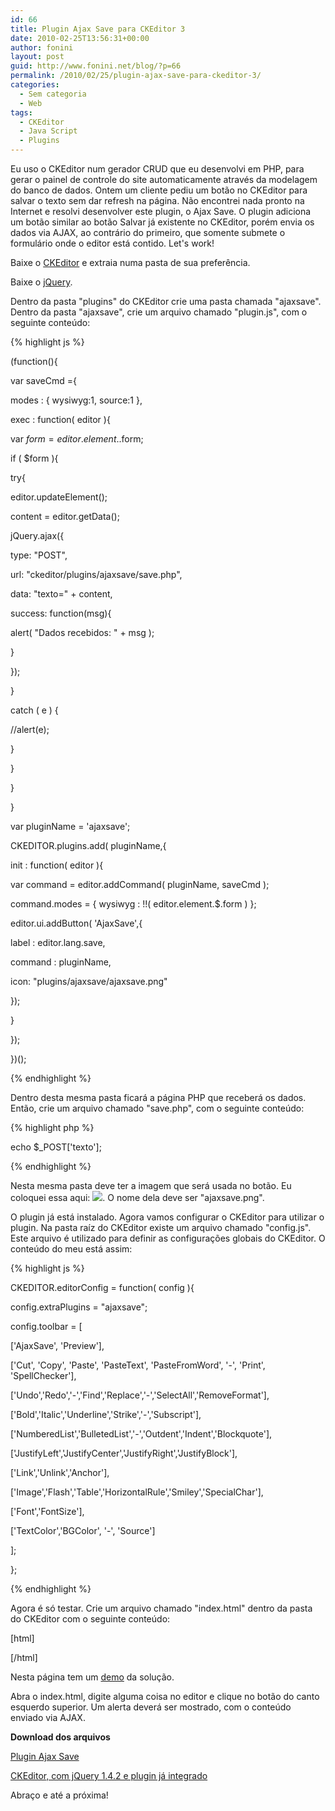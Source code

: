 ```yaml
---
id: 66
title: Plugin Ajax Save para CKEditor 3
date: 2010-02-25T13:56:31+00:00
author: fonini
layout: post
guid: http://www.fonini.net/blog/?p=66
permalink: /2010/02/25/plugin-ajax-save-para-ckeditor-3/
categories:
  - Sem categoria
  - Web
tags:
  - CKEditor
  - Java Script
  - Plugins
---
```

Eu uso o CKEditor num gerador CRUD que eu desenvolvi em PHP, para gerar o painel de controle do site automaticamente através da modelagem do banco de dados. Ontem um cliente pediu um botão no CKEditor para salvar o texto sem dar refresh na página. Não encontrei nada pronto na Internet e resolvi desenvolver este plugin, o Ajax Save. O plugin adiciona um botão similar ao botão Salvar já existente no CKEditor, porém envia os dados via AJAX, ao contrário do primeiro, que somente submete o formulário onde o editor está contido. Let's work!

Baixe o <a href="http://ckeditor.com/download" rel="externo">CKEditor</a> e extraia numa pasta de sua preferência.
  
Baixe o <a href="http://jquery.com" rel="externo">jQuery</a>.

Dentro da pasta "plugins" do CKEditor crie uma pasta chamada "ajaxsave". Dentro da pasta "ajaxsave", crie um arquivo chamado "plugin.js", com o seguinte conteúdo:</p> 

{% highlight js %}
  
(function(){
	  
var saveCmd ={
		  
modes : { wysiwyg:1, source:1 },
		  
exec : function( editor ){
      		  
var $form = editor.element.$.form;
			  
if ( $form ){
				  
try{
					  
editor.updateElement();
					  
content = editor.getData();

jQuery.ajax({
						  
type: "POST",
						  
url: "ckeditor/plugins/ajaxsave/save.php",
						  
data: "texto=" + content,
						  
success: function(msg){
						 	  
alert( "Dados recebidos: " + msg );
						  
}
					  
});
				  
}
				  
catch ( e ) {
            		  
//alert(e);
				  
}
			  
}
		  
}
	  
}

var pluginName = 'ajaxsave';
	  
CKEDITOR.plugins.add( pluginName,{
		  
init : function( editor ){
			  
var command = editor.addCommand( pluginName, saveCmd );
 			  
command.modes = { wysiwyg : !!( editor.element.$.form ) };
 			  
editor.ui.addButton( 'AjaxSave',{
				  
label : editor.lang.save,
				  
command : pluginName,
				  
icon: "plugins/ajaxsave/ajaxsave.png"
			  
});
		  
}
	  
});
  
})();
  
{% endhighlight %}

Dentro desta mesma pasta ficará a página PHP que receberá os dados. Então, crie um arquivo chamado "save.php", com o seguinte conteúdo:</p> 

{% highlight php %}
  
echo $_POST['texto'];
  
{% endhighlight %}

Nesta mesma pasta deve ter a imagem que será usada no botão. Eu coloquei essa aqui: ![](/blog/wp-content/imagens/ajaxsave.png). O nome dela deve ser "ajaxsave.png".

O plugin já está instalado. Agora vamos configurar o CKEditor para utilizar o plugin. Na pasta raíz do CKEditor existe um arquivo chamado "config.js". Este arquivo é utilizado para definir as configurações globais do CKEditor. O conteúdo do meu está assim:

{% highlight js %}
  
CKEDITOR.editorConfig = function( config ){
	  
config.extraPlugins = "ajaxsave";
	  
config.toolbar = [
		  
['AjaxSave', 'Preview'],
		  
['Cut', 'Copy', 'Paste', 'PasteText', 'PasteFromWord', '-', 'Print', 'SpellChecker'],
		  
['Undo','Redo','-','Find','Replace','-','SelectAll','RemoveFormat'],
		  
['Bold','Italic','Underline','Strike','-','Subscript'],
		  
['NumberedList','BulletedList','-','Outdent','Indent','Blockquote'],
		  
['JustifyLeft','JustifyCenter','JustifyRight','JustifyBlock'],
		  
['Link','Unlink','Anchor'],
		  
['Image','Flash','Table','HorizontalRule','Smiley','SpecialChar'],
		  
['Font','FontSize'],
		  
['TextColor','BGColor', '-', 'Source']
	  
];
  
};
  
{% endhighlight %}

Agora é só testar. Crie um arquivo chamado "index.html" dentro da pasta do CKEditor com o seguinte conteúdo:</p> 

[html]
  
<body>
  
<head>
  
<script type="text/javascript" src="ckeditor/ckeditor.js"></script>
  
<script type="text/javascript" src="jquery-1.4.2.min.js"><script>
  
</head>
  
<body>

<form method="post">
	  
<textarea name="editor"></textarea>

<script type="text/javascript">
		  
CKEDITOR.replace('editor');
	  
</script>
  
</form>

</body>
  
</html>
  
[/html]

Nesta página tem um <a href="http://www.fonini.net/labs/ckeditor" rel="externo">demo</a> da solução.

Abra o index.html, digite alguma coisa no editor e clique no botão do canto esquerdo superior. Um alerta deverá ser mostrado, com o conteúdo enviado via AJAX.

**Download dos arquivos**

[Plugin Ajax Save](http://www.fonini.net/labs/AjaxSave.plugin.zip)

[CKEditor, com jQuery 1.4.2 e plugin já integrado](http://www.fonini.net/labs/ckeditor.zip)

Abraço e até a próxima!</p>